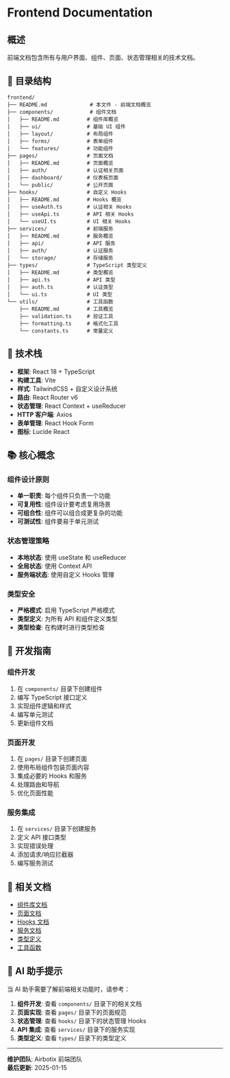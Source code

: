 # Frontend Documentation

## 概述

前端文档包含所有与用户界面、组件、页面、状态管理相关的技术文档。

## 📁 目录结构

```
frontend/
├── README.md              # 本文件 - 前端文档概览
├── components/            # 组件文档
│   ├── README.md         # 组件库概览
│   ├── ui/               # 基础 UI 组件
│   ├── layout/           # 布局组件
│   ├── forms/            # 表单组件
│   └── features/         # 功能组件
├── pages/                # 页面文档
│   ├── README.md         # 页面概览
│   ├── auth/             # 认证相关页面
│   ├── dashboard/        # 仪表板页面
│   └── public/           # 公开页面
├── hooks/                # 自定义 Hooks
│   ├── README.md         # Hooks 概览
│   ├── useAuth.ts        # 认证相关 Hooks
│   ├── useApi.ts         # API 相关 Hooks
│   └── useUI.ts          # UI 相关 Hooks
├── services/             # 前端服务
│   ├── README.md         # 服务概览
│   ├── api/              # API 服务
│   ├── auth/             # 认证服务
│   └── storage/          # 存储服务
├── types/                # TypeScript 类型定义
│   ├── README.md         # 类型概览
│   ├── api.ts            # API 类型
│   ├── auth.ts           # 认证类型
│   └── ui.ts             # UI 类型
└── utils/                # 工具函数
    ├── README.md         # 工具概览
    ├── validation.ts     # 验证工具
    ├── formatting.ts     # 格式化工具
    └── constants.ts      # 常量定义
```

## 🎯 技术栈

- **框架**: React 18 + TypeScript
- **构建工具**: Vite
- **样式**: TailwindCSS + 自定义设计系统
- **路由**: React Router v6
- **状态管理**: React Context + useReducer
- **HTTP 客户端**: Axios
- **表单管理**: React Hook Form
- **图标**: Lucide React

## 📚 核心概念

### 组件设计原则
- **单一职责**: 每个组件只负责一个功能
- **可复用性**: 组件设计要考虑复用场景
- **可组合性**: 组件可以组合成更复杂的功能
- **可测试性**: 组件要易于单元测试

### 状态管理策略
- **本地状态**: 使用 useState 和 useReducer
- **全局状态**: 使用 Context API
- **服务端状态**: 使用自定义 Hooks 管理

### 类型安全
- **严格模式**: 启用 TypeScript 严格模式
- **类型定义**: 为所有 API 和组件定义类型
- **类型检查**: 在构建时进行类型检查

## 🔧 开发指南

### 组件开发
1. 在 `components/` 目录下创建组件
2. 编写 TypeScript 接口定义
3. 实现组件逻辑和样式
4. 编写单元测试
5. 更新组件文档

### 页面开发
1. 在 `pages/` 目录下创建页面
2. 使用布局组件包装页面内容
3. 集成必要的 Hooks 和服务
4. 处理路由和导航
5. 优化页面性能

### 服务集成
1. 在 `services/` 目录下创建服务
2. 定义 API 接口类型
3. 实现错误处理
4. 添加请求/响应拦截器
5. 编写服务测试

## 📖 相关文档

- [组件库文档](./components/README.md)
- [页面文档](./pages/README.md)
- [Hooks 文档](./hooks/README.md)
- [服务文档](./services/README.md)
- [类型定义](./types/README.md)
- [工具函数](./utils/README.md)

## 🤖 AI 助手提示

当 AI 助手需要了解前端相关功能时，请参考：

1. **组件开发**: 查看 `components/` 目录下的相关文档
2. **页面实现**: 查看 `pages/` 目录下的页面规范
3. **状态管理**: 查看 `hooks/` 目录下的状态管理 Hooks
4. **API 集成**: 查看 `services/` 目录下的服务实现
5. **类型定义**: 查看 `types/` 目录下的类型定义

---

**维护团队**: Airbotix 前端团队  
**最后更新**: 2025-01-15
